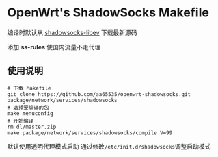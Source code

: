 OpenWrt's ShadowSocks Makefile
===

编译时默认从 [shadowsocks-libev][1] 下载最新源码

添加 **ss-rules** 使国内流量不走代理

使用说明
---

```
# 下载 Makefile
git clone https://github.com/aa65535/openwrt-shadowsocks.git package/network/services/shadowsocks
# 选择要编译的包
make menuconfig
# 开始编译
rm dl/master.zip
make package/network/services/shadowsocks/compile V=99
```

默认使用透明代理模式启动
通过修改`/etc/init.d/shadowsocks`调整启动模式


  [1]: https://github.com/madeye/shadowsocks-libev
